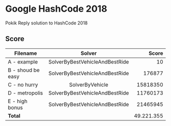 # Google HashCode 2018
Pokik Reply solution to HashCode 2018

## Score
| Filename        | Solver           | Score  |
| ------------- |:-------------:| -----:|
| A - example      | SolverByBestVehicleAndBestRide | 10 |
| B - shoud be easy      | SolverByBestVehicleAndBestRide | 176877 |
| C - no hurry      | SolverByVehicle | 15818350 |
| D - metropolis      | SolverByBestVehicleAndBestRide | 11760173 |
| E - high bonus      | SolverByBestVehicleAndBestRide | 21465945 |
| **Total**      |  | 49.221.355 |

